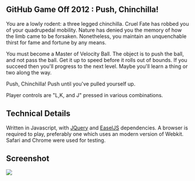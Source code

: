 ## GitHub Game Off 2012 : Push, Chinchilla!

You are a lowly rodent: a three legged chinchilla. Cruel Fate has robbed you of your quadrupedal mobility.
Nature has denied you the memory of how the limb came to be forsaken. Nonetheless, you maintain an unquenchable
thirst for fame and fortune by any means.

You must become a Master of Velocity Ball. The object is to push the ball, and not pass the ball. Get it up to
speed before it rolls out of bounds. If you succeed then you'll progress to the next level. Maybe you'll learn
a thing or two along the way.

Push, Chinchilla! Push until you've pulled yourself up.

Player controls are "L,K, and J" pressed in various combinations.

## Technical Details

Written in Javascript, with [JQuery](http://jquery.com) and [EaselJS](http://www.createjs.com/#!/EaselJS) dependencies. A browser is required to play, preferably one which uses an modern version of Webkit. Safari and Chrome were used for testing.

## Screenshot

![](https://raw.github.com/abrie/game-off-2012/master/screenshot.png)
